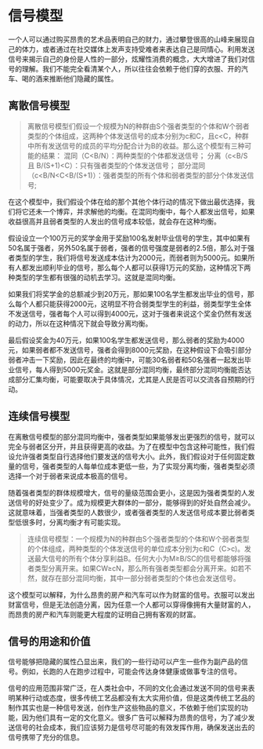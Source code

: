 # 信号模型

一个人可以通过购买昂贵的艺术品表明自己的财力，通过攀登很高的山峰来展现自己的体力，或者通过在社交媒体上发声支持受难者来表达自己是同情心。利用发送信号来揭示自己的身份是人性的一部分，炫耀性消费的概念，大大增进了我们对信号的理解。我们不能完全看清某个人，所以往往会依赖于他们穿的衣服、开的汽车、喝的酒来推断他们隐藏的属性。

## 离散信号模型

> 离散信号模型们假设一个规模为N的种群由S个强者类型的个体和W个弱者类型的个体组成，这两种个体发送信号的成本分别为c和C，且c<C，种群中所有发送信号的成员的平均分配合计为B的收益。那么这个模型有三种可能的结果：
> 混同（C<B/N）：两种类型的个体都发送信号；
> 分离（c<B/S 且 B/(S+1)<C）：只有强者类型的个体发送信号；
> 部分混同（c<B/N<C<B/(S+1)）：强者类型的所有个体和弱者类型的部分个体发送信号;

在这个模型中，我们假设个体在给的那个其他个体行动的情况下做出最优选择，我们将它还未一个博弈，并求解他的均衡。在混同均衡中，每个人都发出信号，如果收益很高并且弱者类型的人发出的信号成本较低，就会存在这种均衡。

假设设立一个100万元的奖学金用于奖励100名发射毕业信号的学生，其中如果有50名属于强者，另外50名属于弱者，强者的信号强度是弱者的2.5倍，那么对于强者类型的学生，我们将信号发送成本估计为2000元，而弱者则为5000元。如果所有人都发出顺利毕业的信号，那么每个人都可以获得1万元的奖励，这种情况下两种类型的学生都有很强的动机去学习。这就是混同均衡。

如果我们将奖学金的总额减少到20万元，那如果100名学生都发出毕业的信号，那么每个人都只能获得2000元，这明显不符合弱类型学生的利益，弱类型学生全体不发送信号，强者每个人可以得到4000元，这对于强者来说这个奖金仍然有发送的动力，所以在这种情况下就会导致分离均衡。

最后假设奖金为40万元，如果100名学生都发送信号，那么弱者的奖励为4000元，如果弱者都不发送信号，强者会得到8000元奖励，在这种假设下会吸引部分弱者冲击一下奖励，因此在最终的均衡中，可能30名弱者和50名强者一起发出毕业信号，每人得到5000元奖金。这就是部分混同均衡，最终部分混同均衡能否达成部分汇集均衡，可能要取决于具体情况，尤其是人民是否可以交流各自预期的行动。

## 连续信号模型

在离散信号模型的部分混同均衡中，强者类型如果能够发出更强烈的信号，就可以完全与弱者区分开，并且获得更高的收益。为了在模型中包含这种可能性，我们假设允许强者类型自行选择他们要发送的信号大小。此外，我们假设对于任何固定数量的信号，强者类型的人每单位成本更低一些，为了实现分离均衡，强者类型必须选择一个对于弱者来说成本极高的信号。

随着强者类型的群体规模增大，信号的量级范围会更小，这是因为强者类型的人发送信号的好处变少了。成为规模更大群体的一部分，能够得到的好处自然会减少。这就意味着，当强者类型的人数很少，或者强者类型的人发送信号成本要比弱者类型低很多时，分离均衡才有可能实现。

>连续信号模型：一个规模为N的种群由S个强者类型的个体和W个弱者类型的个体组成，两种类型的个体发送信号的单位成本分别为c和C（C>c)。发送最大信号的所有个体分享利益B。任何大小为M≥B/SC的信号都能够将强者类型分离开来。如果CW≥cN，那么所有强者类型都会分离开来。如若不然，就存在部分混同均衡，其中一部分弱者类型的个体也会发送信号。

这个模型可以解释，为什么昂贵的房产和汽车可以作为财富的信号。衣服可以发出财富信号，但是无法创造分离，因为任意一个人都可以穿得像拥有大量财富的人，而昂贵的房产和汽车则能更大程度的证明自己拥有客观的财富。

## 信号的用途和价值

信号能够把隐藏的属性凸显出来，我们的一些行动可以产生一些作为副产品的信号。例如，长跑的人在跑步过程中，可能会传达身体健康或做事专注的信号。

信号的应用范围非常广泛，在人类社会中，不同的文化会通过发送不同的信号来表明某种行动或态度，很多传统工艺品都没有太大实用价值，但是这类传统工艺品的制作其实也是一种信号发送，创作生产这些物品的意义，不依赖于他们实现的功能，因为他们具有一定的文化意义。很多广告可以解释为昂贵的信号，为了减少发送信号的社会成本，我们应该努力是信号尽可能的有效发挥作用，确保发送出去的信号携带了充分的信息。